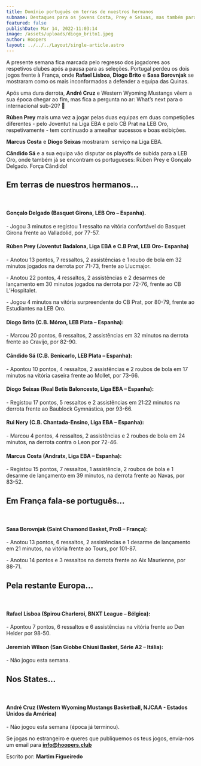 ```yaml
---
title: Domínio português em terras de nuestros hermanos
subname: Destaques para os jovens Costa, Prey e Seixas, mas também para Brito e Sá
featured: false
publishDate: Mar 14, 2022-11:03:14
image: /assets/uploads/diogo_brito1.jpeg
author: Hoopers
layout: ../../../Layout/single-article.astro
---
```

A presente semana fica marcada pelo regresso dos jogadores aos respetivos clubes após a pausa para as seleções. Portugal perdeu os dois jogos frente à França, onde **Rafael Lisboa**, **Diogo Brito** e **Sasa Borovnjak** se mostraram como os mais inconformados a defender a equipa das Quinas.

Após uma dura derrota, **André Cruz** e Western Wyoming Mustangs vêem a sua época chegar ao fim, mas fica a pergunta no ar: What’s next para o internacional sub-20? 👀

**Rúben Prey** mais uma vez a jogar pelas duas equipas em duas competições diferentes - pelo Joventut na Liga EBA e pelo CB Prat na LEB Oro, respetivamente - tem continuado a amealhar sucessos e boas exibições.

**Marcus Costa** e **Diogo Seixas** mostraram  serviço na Liga EBA.

**Cândido Sá** e a sua equipa vão disputar os playoffs de subida para a LEB Oro, onde também já se encontram os portugueses: Rúben Prey e Gonçalo Delgado. Força Cândido!



## Em terras de nuestros hermanos…

</br>

#### Gonçalo Delgado (Basquet Girona, LEB Oro – Espanha).

\- Jogou 3 minutos e registou 1 ressalto na vitória confortável do Basquet Girona frente ao Valladolid, por 77-57.

#### Rúben Prey (Joventut Badalona, Liga EBA e C.B Prat, LEB Oro- Espanha)

\- Anotou 13 pontos, 7 ressaltos, 2 assistências e 1 roubo de bola em 32 minutos jogados na derrota por 71-73, frente ao Llucmajor.

\- Anotou 22 pontos, 4 ressaltos, 2 assistências e 2 desarmes de lançamento em 30 minutos jogados na derrota por 72-76, frente ao CB L’Hospitalet.

\- Jogou 4 minutos na vitória surpreendente do CB Prat, por 80-79, frente ao Estudiantes na LEB Oro.



#### Diogo Brito (C.B. Móron, LEB Plata – Espanha):

\- Marcou 20 pontos, 6 ressaltos, 2 assistências em 32 minutos na derrota frente ao Cravijo, por 82-90.



#### Cândido Sá (C.B. Benicarlo, LEB Plata – Espanha):

\- Apontou 10 pontos, 4 ressaltos, 2 assistências e 2 roubos de bola em 17 minutos na vitória caseira frente ao Mollet, por 73-66.



#### Diogo Seixas (Real Betis Baloncesto, Liga EBA – Espanha):

\- Registou 17 pontos, 5 ressaltos e 2 assistências em 21:22 minutos na derrota frente ao Baublock Gymnástica, por 93-66.



#### Rui Nery (C.B. Chantada-Ensino, Liga EBA – Espanha):

\- Marcou 4 pontos, 4 ressaltos, 2 assistências e 2 roubos de bola em 24 minutos, na derrota contra o Leon por 72-46.



#### Marcus Costa (Andratx, Liga EBA – Espanha):

\- Registou 15 pontos, 7 ressaltos, 1 assistência, 2 roubos de bola e 1 desarme de lançamento em 39 minutos, na derrota frente ao Navas, por 83-52.



## Em França fala-se português…

</br>

#### Sasa Borovnjak (Saint Chamond Basket, ProB – França):

\- Anotou 13 pontos, 6 ressaltos, 2 assistências e 1 desarme de lançamento em 21 minutos, na vitória frente ao Tours, por 101-87.

\- Anotou 14 pontos e 3 ressaltos na derrota frente ao Aix Maurienne, por 88-71.



## Pela restante Europa…

</br>

#### Rafael Lisboa (Spirou Charleroi, BNXT League – Bélgica):

\- Apontou 7 pontos, 6 ressaltos e 6 assistências na vitória frente ao Den Helder por 98-50.



#### Jeremiah Wilson (San Giobbe Chiusi Basket, Série A2 – Itália):

\- Não jogou esta semana.



## Nos States…

</br>

#### André Cruz (Western Wyoming Mustangs Basketball, NJCAA - Estados Unidos da América)

\- Não jogou esta semana (época já terminou).



Se jogas no estrangeiro e queres que publiquemos os teus jogos, envia-nos um email para **info@hoopers.club**



Escrito por: **Martim Figueiredo**